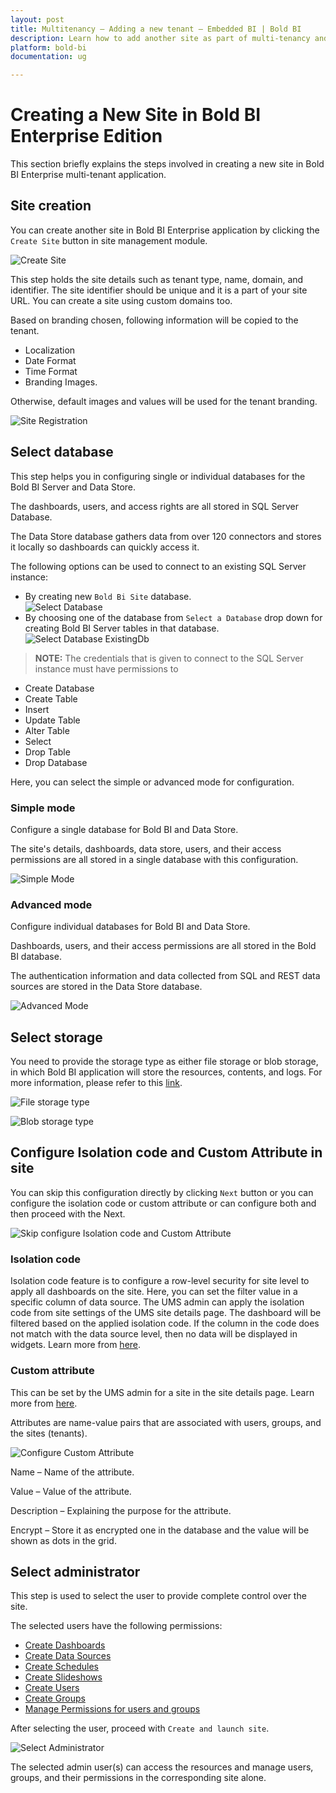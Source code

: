 ```yaml
---
layout: post
title: Multitenancy – Adding a new tenant – Embedded BI | Bold BI
description: Learn how to add another site as part of multi-tenancy and configure separate database and data store with Bold BI Embedded.
platform: bold-bi
documentation: ug

---
```


# Creating a New Site in Bold BI Enterprise Edition

This section briefly explains the steps involved in creating a new site in Bold BI Enterprise multi-tenant application.

## Site creation

You can create another site in Bold BI Enterprise application by clicking the `Create Site` button in site management module.

![Create Site](/static/assets/multi-tenancy/images/create-button.png#max-width=95%)

This step holds the site details such as tenant type, name, domain, and identifier. The site identifier should be unique and it is a part of your site URL. You can create a site using custom domains too.

Based on branding chosen, following information will be copied to the tenant.
* Localization
* Date Format
* Time Format
* Branding Images.

 Otherwise, default images and values will be used for the tenant branding.

![Site Registration](/static/assets/multi-tenancy/images/site-creation.png#max-width=45%)

## Select database 

This step helps you in configuring single or individual databases for the Bold BI Server and Data Store.

The dashboards, users, and access rights are all stored in SQL Server Database.

The Data Store database gathers data from over 120 connectors and stores it locally so dashboards can quickly access it.

The following options can be used to connect to an existing SQL Server instance:

* By creating new `Bold Bi Site` database.  
![Select Database](/static/assets/multi-tenancy/images/select-database.png#max-width=45%)
* By choosing one of the database from `Select a Database` drop down for creating Bold BI Server tables in that database.  
![Select Database ExistingDb](/static/assets/multi-tenancy/images/select-database-existing.png#max-width=45%)

> **NOTE:**  The credentials that is given to connect to the SQL Server instance must have permissions to
* Create Database 
* Create Table
* Insert
* Update Table
* Alter Table
* Select
* Drop Table
* Drop Database  

Here, you can select the simple or advanced mode for configuration.

### Simple mode

Configure a single database for Bold BI and Data Store.

The site's details, dashboards, data store, users, and their access permissions are all stored in a single database with this configuration.

![Simple Mode](/static/assets/multi-tenancy/images/simple-mode.png)

### Advanced mode

Configure individual databases for Bold BI and Data Store.

Dashboards, users, and their access permissions are all stored in the Bold BI database.

The authentication information and data collected from SQL and REST data sources are stored in the Data Store database.

![Advanced Mode](/static/assets/multi-tenancy/images/advanced-mode.png)

## Select storage

You need to provide the storage type as either file storage or blob storage, in which Bold BI application will store the resources, contents, and logs. For more information, please refer to this [link](/faq/what-all-are-the-files-and-folders-will-be-generated-in-the-installed-machine/).

![File storage type](/static/assets/multi-tenancy/images/select-storage-file.png#max-width=45%)

![Blob storage type](/static/assets/multi-tenancy/images/select-storage-blob.png#max-width=45%)

## Configure Isolation code and Custom Attribute in site 

You can skip this configuration directly by clicking `Next` button or you can configure the isolation code or custom attribute or can configure both and then proceed with the Next.

![Skip configure Isolation code and Custom Attribute](/static/assets/multi-tenancy/images/configure-isolation-and-attribute.png#max-width=45%)

### Isolation code

Isolation code feature is to configure a row-level security for site level to apply all dashboards on the site. Here, you can set the filter value in a specific column of data source. The UMS admin can apply the isolation code from site settings of the UMS site details page. The dashboard will be filtered based on the applied isolation code. If the column in the code does not match with the data source level, then no data will be displayed in widgets. Learn more from [here](/working-with-data-source/configuring-isolation-code/).

### Custom attribute

This can be set by the UMS admin for a site in the site details page. Learn more from [here](/working-with-data-source/configuring-custom-attribute/).

Attributes are name-value pairs that are associated with users, groups, and the sites (tenants).

![Configure Custom Attribute](/static/assets/multi-tenancy/images/custom-attribute.png#max-width=45%)

Name – Name of the attribute.

Value – Value of the attribute.

Description – Explaining the purpose for the attribute.

Encrypt – Store it as encrypted one in the database and the value will be shown as dots in the grid.

## Select administrator

This step is used to select the user to provide complete control over the site.

The selected users have the following permissions:
* [Create Dashboards](/managing-resources/manage-dashboards/open-dashboards/)
* [Create Data Sources](/managing-resources/manage-data-sources/)
* [Create Schedules](/managing-resources/manage-schedules/)
* [Create Slideshows](/managing-resources/manage-slideshows/)
* [Create Users](/managing-resources/manage-users/)
* [Create Groups](/managing-resources/manage-groups/)
* [Manage Permissions for users and groups](/managing-resources/manage-permissions/)

After selecting the user, proceed with `Create and launch site`.

![Select Administrator](/static/assets/multi-tenancy/images/select-administrator.png#max-width=45%)

The selected admin user(s) can access the resources and manage users, groups, and their permissions in the corresponding site alone.